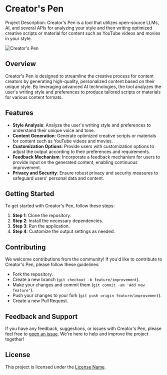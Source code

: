 # Creator's Pen

Project Description: Creator's Pen is a tool that utilizes open-source LLMs, AI, and several APIs for analyzing your style and then writing optimized creative scripts or material for content such as YouTube videos and movies in your style.

![Creator's Pen](link-to-screenshot-or-gif)

## Overview

Creator's Pen is designed to streamline the creative process for content creators by generating high-quality, personalized content based on their unique style. By leveraging advanced AI technologies, the tool analyzes the user's writing style and preferences to produce tailored scripts or materials for various content formats.

## Features

- **Style Analysis**: Analyze the user's writing style and preferences to understand their unique voice and tone.
- **Content Generation**: Generate optimized creative scripts or materials for content such as YouTube videos and movies.
- **Customization Options**: Provide users with customization options to adjust the output according to their preferences and requirements.
- **Feedback Mechanism**: Incorporate a feedback mechanism for users to provide input on the generated content, enabling continuous improvement.
- **Privacy and Security**: Ensure robust privacy and security measures to safeguard users' personal data and content.

## Getting Started

To get started with Creator's Pen, follow these steps:

1. **Step 1**: Clone the repository.
2. **Step 2**: Install the necessary dependencies.
3. **Step 3**: Run the application.
4. **Step 4**: Customize the output settings as needed.

## Contributing

We welcome contributions from the community! If you'd like to contribute to Creator's Pen, please follow these guidelines:

- Fork the repository.
- Create a new branch (`git checkout -b feature/improvement`).
- Make your changes and commit them (`git commit -am 'Add new feature'`).
- Push your changes to your fork (`git push origin feature/improvement`).
- Create a new Pull Request.

## Feedback and Support

If you have any feedback, suggestions, or issues with Creator's Pen, please feel free to [open an issue](link-to-issues). We're here to help and improve the project together!

## License

This project is licensed under the [License Name](LICENSE).
